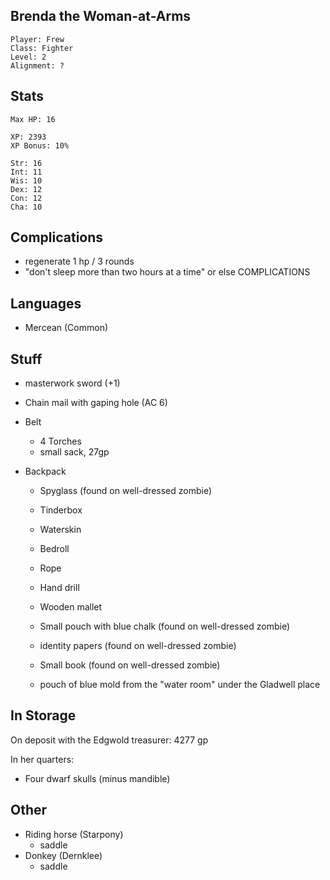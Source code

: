 
## Brenda the Woman-at-Arms

    Player: Frew
    Class: Fighter
    Level: 2
    Alignment: ?

## Stats

    Max HP: 16

    XP: 2393
    XP Bonus: 10%

    Str: 16
    Int: 11
    Wis: 10
    Dex: 12
    Con: 12
    Cha: 10

## Complications

* regenerate 1 hp / 3 rounds
* "don't sleep more than two hours at a time" or else COMPLICATIONS

## Languages

- Mercean (Common)

## Stuff

* masterwork sword (+1)
* Chain mail with gaping hole (AC 6)

* Belt
  * 4 Torches
  * small sack, 27gp

* Backpack
  * Spyglass (found on well-dressed zombie)
  * Tinderbox
  * Waterskin
  * Bedroll
  * Rope
  * Hand drill
  * Wooden mallet

  * Small pouch with blue chalk (found on well-dressed zombie)
  * identity papers (found on well-dressed zombie)
  * Small book (found on well-dressed zombie)

  * pouch of blue mold from the "water room" under the Gladwell place

## In Storage

On deposit with the Edgwold treasurer: 4277 gp

In her quarters:

  * Four dwarf skulls (minus mandible)

## Other

* Riding horse (Starpony)
  * saddle
* Donkey (Dernklee)
  * saddle
